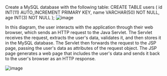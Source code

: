 Create a MySQL database with the following table:
CREATE TABLE users (
  id INT(11) AUTO_INCREMENT PRIMARY KEY,
  name VARCHAR(50) NOT NULL,
  age INT(3) NOT NULL
);
![image](https://user-images.githubusercontent.com/42664032/227937681-96bc8180-5d93-45ef-906b-6e7d48effa6b.png)


In this diagram, the user interacts with the application through their web browser, which sends an HTTP request to the Java Servlet. The Servlet receives the request, extracts the user's data, validates it, and then stores it in the MySQL database. The Servlet then forwards the request to the JSP page, passing the user's data as attributes of the request object. The JSP page generates a web page that includes the user's data and sends it back to the user's browser as an HTTP response.


![image](https://user-images.githubusercontent.com/42664032/227965090-dbddd1a0-918e-46bd-8390-e4d34514ba9b.png)



